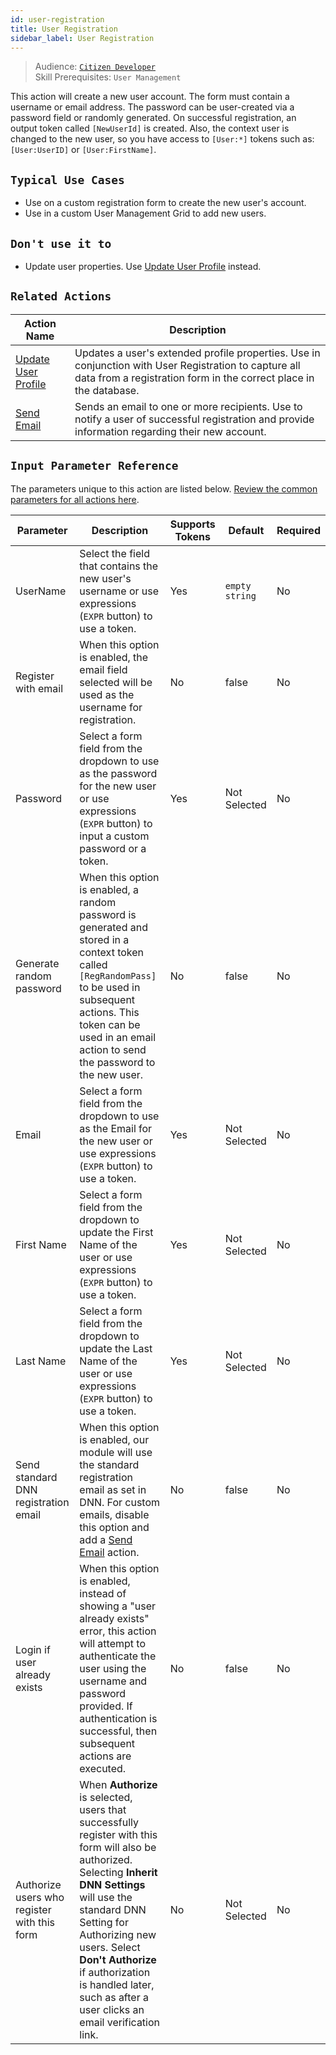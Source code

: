 ```yaml
---
id: user-registration
title: User Registration
sidebar_label: User Registration
---
```


> Audience: [`Citizen Developer`](/docs/audience#citizen-developers)<br/>
> Skill Prerequisites: `User Management`

This action will create a new user account. The form must contain a username or email address. The password can be user-created via a password field or randomly generated. On successful registration, an output token called `[NewUserId]` is created. Also, the context user is changed to the new user, so you have access to `[User:*]` tokens such as: `[User:UserID]` or `[User:FirstName]`.

## `Typical Use Cases`

- Use on a custom registration form to create the new user's account.
- Use in a custom User Management Grid to add new users.

## `Don't use it to`

- Update user properties. Use [Update User Profile](/docs/actions/update-user-profile) instead.

## `Related Actions`

| Action Name | Description |
| -- | -- |
| [Update User Profile](/docs/actions/update-user-profile) | Updates a user's extended profile properties. Use in conjunction with User Registration to capture all data from a registration form in the correct place in the database. |
| [Send Email](/docs/actions/send-email) | Sends an email to one or more recipients. Use to notify a user of successful registration and provide information regarding their new account. |

## `Input Parameter Reference`

The parameters unique to this action are listed below. [Review the common parameters for all actions here](/docs/actions/common-parameters).

| Parameter | Description | Supports Tokens | Default | Required |
| -- | -- | -- | -- | -- |
| UserName | Select the field that contains the new user's username or use expressions (`EXPR` button) to use a token.  | Yes | `empty string` | No |
| Register with email | When this option is enabled, the email field selected will be used as the username for registration. | No | false | No |
| Password | Select a form field from the dropdown to use as the password for the new user or use expressions (`EXPR` button) to input a custom password or a token. | Yes | Not Selected | No |
| Generate random password | When this option is enabled, a random password is generated and stored in a context token called `[RegRandomPass]` to be used in subsequent actions. This token can be used in an email action to send the password to the new user. | No | false | No |
| Email | Select a form field from the dropdown to use as the Email for the new user or use expressions (`EXPR` button) to use a token. | Yes | Not Selected | No |
| First Name | Select a form field from the dropdown to update the First Name of the user or use expressions (`EXPR` button) to use a token. | Yes | Not Selected | No |
| Last Name | Select a form field from the dropdown to update the Last Name of the user or use expressions (`EXPR` button) to use a token. | Yes | Not Selected | No |
| Send standard DNN registration email | When this option is enabled, our module will use the standard registration email as set in DNN. For custom emails, disable this option and add a [Send Email](/docs/actions/send-email) action. | No | false | No |
| Login if user already exists | When this option is enabled, instead of showing a "user already exists" error, this action will attempt to authenticate the user using the username and password provided. If authentication is successful, then subsequent actions are executed. | No | false | No |
| Authorize users who register with this form | When **Authorize** is selected, users that successfully register with this form will also be authorized. Selecting **Inherit DNN Settings** will use the standard DNN Setting for Authorizing new users. Select **Don't Authorize** if authorization is handled later, such as after a user clicks an email verification link. | No | Not Selected | No |
